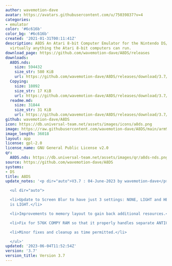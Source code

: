 ```yaml
---
author: wavemotion-dave
avatar: https://avatars.githubusercontent.com/u/75039837?v=4
categories:
- emulator
color: '#6c616b'
color_bg: '#6c616b'
created: '2021-01-31T00:11:41Z'
description: A8DS An Atari 8-bit Computer Emulator for the Nintendo DS/DSi and includes
  virtually anything the Atari 8-bit computers can run.
download_page: https://github.com/wavemotion-dave/A8DS/releases
downloads:
  A8DS.nds:
    size: 594432
    size_str: 580 KiB
    url: https://github.com/wavemotion-dave/A8DS/releases/download/3.7/A8DS.nds
  Copying:
    size: 18092
    size_str: 17 KiB
    url: https://github.com/wavemotion-dave/A8DS/releases/download/3.7/Copying
  readme.md:
    size: 31844
    size_str: 31 KiB
    url: https://github.com/wavemotion-dave/A8DS/releases/download/3.7/readme.md
github: wavemotion-dave/A8DS
icon: https://db.universal-team.net/assets/images/icons/a8ds.png
image: https://raw.githubusercontent.com/wavemotion-dave/A8DS/main/arm9/gfx/bgTop.png
image_length: 36018
layout: app
license: gpl-2.0
license_name: GNU General Public License v2.0
qr:
  A8DS.nds: https://db.universal-team.net/assets/images/qr/a8ds-nds.png
source: https://github.com/wavemotion-dave/A8DS
systems:
- DS
title: A8DS
update_notes: '<p dir="auto">V3.7 : 04-June-2023 by wavemotion-dave</p>

  <ul dir="auto">

  <li>Update to Screen Blur to have just 3 settings: NONE, LIGHT and HEAVY. Default
  is LIGHT.</li>

  <li>Improvements to memory layout to gain back additional resources.</li>

  <li>Fix for 576K COMPY RAM so that it properly handles separate ANTIC memory access.</li>

  <li>Minor fixes and cleanup as time permitted.</li>

  </ul>'
updated: '2023-06-04T11:52:54Z'
version: '3.7'
version_title: Version 3.7
---
```

